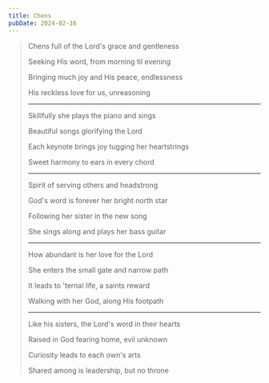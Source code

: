 ```yaml
---
title: Chens
pubDate: 2024-02-16
---
```


> Chens full of the Lord's grace and gentleness
>
> Seeking His word, from morning til evening
>
> Bringing much joy and His peace, endlessness
>
> His reckless love for us, unreasoning
>
> ---
>
> Skillfully she plays the piano and sings
>
> Beautiful songs glorifying the Lord
>
> Each keynote brings joy tugging her heartstrings
>
> Sweet harmony to ears in every chord
>
> ---
>
> Spirit of serving others and headstrong
>
> God's word is forever her bright north star
>
> Following her sister in the new song
>
> She sings along and plays her bass guitar
>
> ---
>
> How abundant is her love for the Lord
>
> She enters the small gate and narrow path
>
> It leads to 'ternal life, a saints reward
>
> Walking with her God, along His footpath
>
> ---
>
> Like his sisters, the Lord's word in their hearts
>
> Raised in God fearing home, evil unknown
>
> Curiosity leads to each own's arts
>
> Shared among is leadership, but no throne
